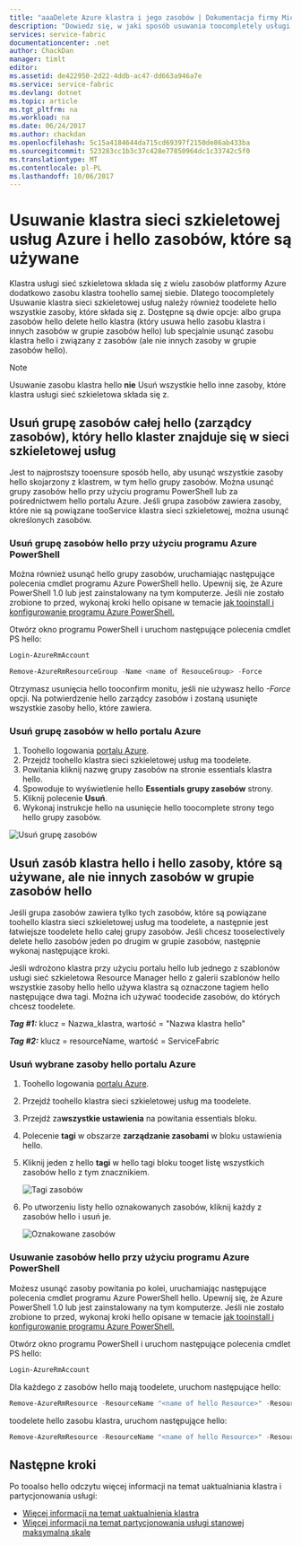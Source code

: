```yaml
---
title: "aaaDelete Azure klastra i jego zasobów | Dokumentacja firmy Microsoft"
description: "Dowiedz się, w jaki sposób usuwania toocompletely usługi sieć szkieletowa klastra albo usunięcie grupy zasobów hello zawierające hello klastra lub przez selektywne usuwanie zasobów."
services: service-fabric
documentationcenter: .net
author: ChackDan
manager: timlt
editor: 
ms.assetid: de422950-2d22-4ddb-ac47-dd663a946a7e
ms.service: service-fabric
ms.devlang: dotnet
ms.topic: article
ms.tgt_pltfrm: na
ms.workload: na
ms.date: 06/24/2017
ms.author: chackdan
ms.openlocfilehash: 5c15a4184644da715cd69397f2150de86ab433ba
ms.sourcegitcommit: 523283cc1b3c37c428e77850964dc1c33742c5f0
ms.translationtype: MT
ms.contentlocale: pl-PL
ms.lasthandoff: 10/06/2017
---
```

# <a name="delete-a-service-fabric-cluster-on-azure-and-hello-resources-it-uses"></a>Usuwanie klastra sieci szkieletowej usług Azure i hello zasobów, które są używane
Klastra usługi sieć szkieletowa składa się z wielu zasobów platformy Azure dodatkowo zasobu klastra toohello samej siebie. Dlatego toocompletely Usuwanie klastra sieci szkieletowej usług należy również toodelete hello wszystkie zasoby, które składa się z.
Dostępne są dwie opcje: albo grupa zasobów hello delete hello klastra (który usuwa hello zasobu klastra i innych zasobów w grupie zasobów hello) lub specjalnie usunąć zasobu klastra hello i związany z zasobów (ale nie innych zasoby w grupie zasobów hello).

> [!NOTE]
> Usuwanie zasobu klastra hello **nie** Usuń wszystkie hello inne zasoby, które klastra usługi sieć szkieletowa składa się z.
> 
> 

## <a name="delete-hello-entire-resource-group-rg-that-hello-service-fabric-cluster-is-in"></a>Usuń grupę zasobów całej hello (zarządcy zasobów), który hello klaster znajduje się w sieci szkieletowej usług
Jest to najprostszy tooensure sposób hello, aby usunąć wszystkie zasoby hello skojarzony z klastrem, w tym hello grupy zasobów. Można usunąć grupy zasobów hello przy użyciu programu PowerShell lub za pośrednictwem hello portalu Azure. Jeśli grupa zasobów zawiera zasoby, które nie są powiązane tooService klastra sieci szkieletowej, można usunąć określonych zasobów.

### <a name="delete-hello-resource-group-using-azure-powershell"></a>Usuń grupę zasobów hello przy użyciu programu Azure PowerShell
Można również usunąć hello grupy zasobów, uruchamiając następujące polecenia cmdlet programu Azure PowerShell hello. Upewnij się, że Azure PowerShell 1.0 lub jest zainstalowany na tym komputerze. Jeśli nie zostało zrobione to przed, wykonaj kroki hello opisane w temacie [jak tooinstall i konfigurowanie programu Azure PowerShell.](/powershell/azure/overview)

Otwórz okno programu PowerShell i uruchom następujące polecenia cmdlet PS hello:

```powershell
Login-AzureRmAccount

Remove-AzureRmResourceGroup -Name <name of ResouceGroup> -Force
```

Otrzymasz usunięcia hello tooconfirm monitu, jeśli nie używasz hello *-Force* opcji. Na potwierdzenie hello zarządcy zasobów i zostaną usunięte wszystkie zasoby hello, które zawiera.

### <a name="delete-a-resource-group-in-hello-azure-portal"></a>Usuń grupę zasobów w hello portalu Azure
1. Toohello logowania [portalu Azure](https://portal.azure.com).
2. Przejdź toohello klastra sieci szkieletowej usług ma toodelete.
3. Powitania kliknij nazwę grupy zasobów na stronie essentials klastra hello.
4. Spowoduje to wyświetlenie hello **Essentials grupy zasobów** strony.
5. Kliknij polecenie **Usuń**.
6. Wykonaj instrukcje hello na usunięcie hello toocomplete strony tego hello grupy zasobów.

![Usuń grupę zasobów][ResourceGroupDelete]

## <a name="delete-hello-cluster-resource-and-hello-resources-it-uses-but-not-other-resources-in-hello-resource-group"></a>Usuń zasób klastra hello i hello zasoby, które są używane, ale nie innych zasobów w grupie zasobów hello
Jeśli grupa zasobów zawiera tylko tych zasobów, które są powiązane toohello klastra sieci szkieletowej usług ma toodelete, a następnie jest łatwiejsze toodelete hello całej grupy zasobów. Jeśli chcesz tooselectively delete hello zasobów jeden po drugim w grupie zasobów, następnie wykonaj następujące kroki.

Jeśli wdrożono klastra przy użyciu portalu hello lub jednego z szablonów usługi sieć szkieletowa Resource Manager hello z galerii szablonów hello wszystkie zasoby hello hello używa klastra są oznaczone tagiem hello następujące dwa tagi. Można ich używać toodecide zasobów, do których chcesz toodelete.

***Tag #1:*** klucz = Nazwa_klastra, wartość = "Nazwa klastra hello"

***Tag #2:*** klucz = resourceName, wartość = ServiceFabric

### <a name="delete-specific-resources-in-hello-azure-portal"></a>Usuń wybrane zasoby hello portalu Azure
1. Toohello logowania [portalu Azure](https://portal.azure.com).
2. Przejdź toohello klastra sieci szkieletowej usług ma toodelete.
3. Przejdź za**wszystkie ustawienia** na powitania essentials bloku.
4. Polecenie **tagi** w obszarze **zarządzanie zasobami** w bloku ustawienia hello.
5. Kliknij jeden z hello **tagi** w hello tagi bloku tooget listę wszystkich zasobów hello z tym znacznikiem.
   
    ![Tagi zasobów][ResourceTags]
6. Po utworzeniu listy hello oznakowanych zasobów, kliknij każdy z zasobów hello i usuń je.
   
    ![Oznakowane zasobów][TaggedResources]

### <a name="delete-hello-resources-using-azure-powershell"></a>Usuwanie zasobów hello przy użyciu programu Azure PowerShell
Możesz usunąć zasoby powitania po kolei, uruchamiając następujące polecenia cmdlet programu Azure PowerShell hello. Upewnij się, że Azure PowerShell 1.0 lub jest zainstalowany na tym komputerze. Jeśli nie zostało zrobione to przed, wykonaj kroki hello opisane w temacie [jak tooinstall i konfigurowanie programu Azure PowerShell.](/powershell/azure/overview)

Otwórz okno programu PowerShell i uruchom następujące polecenia cmdlet PS hello:

```powershell
Login-AzureRmAccount
```
Dla każdego z zasobów hello mają toodelete, uruchom następujące hello:

```powershell
Remove-AzureRmResource -ResourceName "<name of hello Resource>" -ResourceType "<Resource Type>" -ResourceGroupName "<name of hello resource group>" -Force
```

toodelete hello zasobu klastra, uruchom następujące hello:

```powershell
Remove-AzureRmResource -ResourceName "<name of hello Resource>" -ResourceType "Microsoft.ServiceFabric/clusters" -ResourceGroupName "<name of hello resource group>" -Force
```

## <a name="next-steps"></a>Następne kroki
Po tooalso hello odczytu więcej informacji na temat uaktualniania klastra i partycjonowania usługi:

* [Więcej informacji na temat uaktualnienia klastra](service-fabric-cluster-upgrade.md)
* [Więcej informacji na temat partycjonowania usługi stanowej maksymalną skalę](service-fabric-concepts-partitioning.md)

<!--Image references-->
[ResourceGroupDelete]: ./media/service-fabric-cluster-delete/ResourceGroupDelete.PNG

[ResourceTags]: ./media/service-fabric-cluster-delete/ResourceTags.png

[TaggedResources]: ./media/service-fabric-cluster-delete/TaggedResources.PNG
